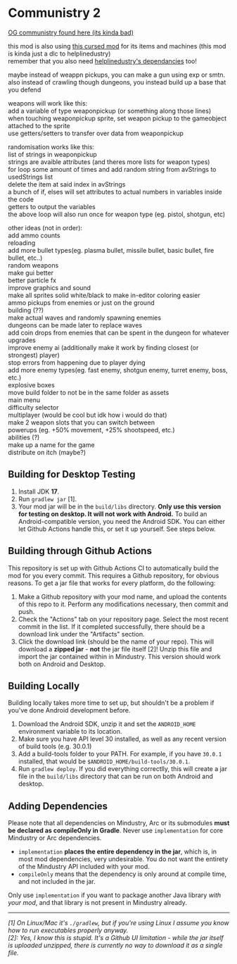 # Communistry 2
[OG communistry found here (its kinda bad)](https://github.com/Delta-Airlines-ig/Communistry)

this mod is also using [this cursed mod](https://github.com/helpll/helplinedustry) for its items and machines (this mod is kinda just a dlc to helplinedustry)  
remember that you also need [helplinedustry's dependancies](https://github.com/liplum/MultiCrafterLib/releases/tag/v1.7) too!


maybe instead of weappn pickups, you can make a gun using exp or smtn.
also instead of crawling though dungeons, you instead build up a base that you defend
 
weapons will work like this:  
add a variable of type weaponpickup (or something along those lines)  
when touching weaponpickup sprite, set weapon pickup to the gameobject attached to the sprite  
use getters/setters to transfer over data from weaponpickup  

randomisation works like this:  
list of strings in weaponpickup  
strings are avaible attributes (and theres more lists for weapon types)  
for loop some amount of times and add random string from avStrings to usedStrings list  
delete the item at said index in avStrings  
a bunch of if, elses will set attributes to actual numbers in variables inside the code   
getters to output the variables  
the above loop will also run once for weapon type (eg. pistol, shotgun, etc)  

other ideas (not in order):  
add ammo counts  
reloading  
add more bullet types(eg. plasma bullet, missile bullet, basic bullet, fire bullet, etc..)  
random weapons  
make gui better  
better particle fx  
improve graphics and sound  
make all sprites solid white/black to make in-editor coloring easier  
ammo pickups from enemies or just on the ground  
building (??)  
make actual waves and randomly spawning enemies  
dungeons can be made later to replace waves  
add coin drops from enemies that can be spent in the dungeon for whatever upgrades  
improve enemy ai (additionally make it work by finding closest (or strongest) player)  
stop errors from happening due to player dying  
add more enemy types(eg. fast enemy, shotgun enemy, turret enemy, boss, etc.)    
explosive boxes  
move build folder to not be in the same folder as assets  
main menu  
difficulty selector  
multiplayer (would be cool but idk how i would do that)  
make 2 weapon slots that you can switch between  
powerups (eg. +50% movement, +25% shootspeed, etc.)  
abilities (?)  
make up a name for the game  
distribute on itch (maybe?)  


## Building for Desktop Testing

1. Install JDK **17**.
2. Run `gradlew jar` [1].
3. Your mod jar will be in the `build/libs` directory. **Only use this version for testing on desktop. It will not work with Android.**
To build an Android-compatible version, you need the Android SDK. You can either let Github Actions handle this, or set it up yourself. See steps below.

## Building through Github Actions

This repository is set up with Github Actions CI to automatically build the mod for you every commit. This requires a Github repository, for obvious reasons.
To get a jar file that works for every platform, do the following:
1. Make a Github repository with your mod name, and upload the contents of this repo to it. Perform any modifications necessary, then commit and push. 
2. Check the "Actions" tab on your repository page. Select the most recent commit in the list. If it completed successfully, there should be a download link under the "Artifacts" section. 
3. Click the download link (should be the name of your repo). This will download a **zipped jar** - **not** the jar file itself [2]! Unzip this file and import the jar contained within in Mindustry. This version should work both on Android and Desktop.

## Building Locally

Building locally takes more time to set up, but shouldn't be a problem if you've done Android development before.
1. Download the Android SDK, unzip it and set the `ANDROID_HOME` environment variable to its location.
2. Make sure you have API level 30 installed, as well as any recent version of build tools (e.g. 30.0.1)
3. Add a build-tools folder to your PATH. For example, if you have `30.0.1` installed, that would be `$ANDROID_HOME/build-tools/30.0.1`.
4. Run `gradlew deploy`. If you did everything correctlly, this will create a jar file in the `build/libs` directory that can be run on both Android and desktop. 

## Adding Dependencies

Please note that all dependencies on Mindustry, Arc or its submodules **must be declared as compileOnly in Gradle**. Never use `implementation` for core Mindustry or Arc dependencies. 

- `implementation` **places the entire dependency in the jar**, which is, in most mod dependencies, very undesirable. You do not want the entirety of the Mindustry API included with your mod.
- `compileOnly` means that the dependency is only around at compile time, and not included in the jar.

Only use `implementation` if you want to package another Java library *with your mod*, and that library is not present in Mindustry already.

--- 

*[1]* *On Linux/Mac it's `./gradlew`, but if you're using Linux I assume you know how to run executables properly anyway.*  
*[2]: Yes, I know this is stupid. It's a Github UI limitation - while the jar itself is uploaded unzipped, there is currently no way to download it as a single file.*
